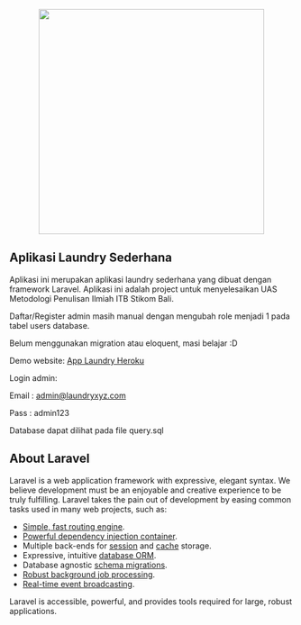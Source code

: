 <p align="center"><img src="https://res.cloudinary.com/dtfbvvkyp/image/upload/v1566331377/laravel-logolockup-cmyk-red.svg" width="400"></p>

## Aplikasi Laundry Sederhana

Aplikasi ini merupakan aplikasi laundry sederhana yang dibuat dengan framework Laravel. Aplikasi ini adalah project untuk menyelesaikan UAS Metodologi Penulisan Ilmiah ITB Stikom Bali.

Daftar/Register admin masih manual dengan mengubah role menjadi 1 pada tabel users database.

Belum menggunakan migration atau eloquent, masi belajar :D

Demo website: [App Laundry Heroku](https://mpi-applaundry.herokuapp.com)

Login admin:

Email : admin@laundryxyz.com

Pass  : admin123

Database dapat dilihat pada file query.sql

## About Laravel

Laravel is a web application framework with expressive, elegant syntax. We believe development must be an enjoyable and creative experience to be truly fulfilling. Laravel takes the pain out of development by easing common tasks used in many web projects, such as:

- [Simple, fast routing engine](https://laravel.com/docs/routing).
- [Powerful dependency injection container](https://laravel.com/docs/container).
- Multiple back-ends for [session](https://laravel.com/docs/session) and [cache](https://laravel.com/docs/cache) storage.
- Expressive, intuitive [database ORM](https://laravel.com/docs/eloquent).
- Database agnostic [schema migrations](https://laravel.com/docs/migrations).
- [Robust background job processing](https://laravel.com/docs/queues).
- [Real-time event broadcasting](https://laravel.com/docs/broadcasting).

Laravel is accessible, powerful, and provides tools required for large, robust applications.
